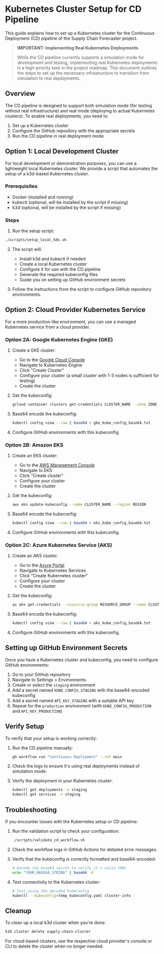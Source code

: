 # Kubernetes Cluster Setup for CD Pipeline

This guide explains how to set up a Kubernetes cluster for the Continuous Deployment (CD) pipeline of the Supply Chain Forecaster project.

> **IMPORTANT: Implementing Real Kubernetes Deployments**
> 
> While the CD pipeline currently supports a simulation mode for development and testing,
> implementing real Kubernetes deployments is a high-priority task in the project roadmap.
> This document outlines the steps to set up the necessary infrastructure to transition
> from simulation to real deployments.

## Overview

The CD pipeline is designed to support both simulation mode (for testing without real infrastructure) and real mode (deploying to actual Kubernetes clusters). To enable real deployments, you need to:

1. Set up a Kubernetes cluster
2. Configure the GitHub repository with the appropriate secrets
3. Run the CD pipeline in real deployment mode

## Option 1: Local Development Cluster

For local development or demonstration purposes, you can use a lightweight local Kubernetes cluster. We provide a script that automates the setup of a k3d-based Kubernetes cluster.

### Prerequisites

- Docker (installed and running)
- kubectl (optional, will be installed by the script if missing)
- k3d (optional, will be installed by the script if missing)

### Steps

1. Run the setup script:

```bash
./scripts/setup_local_k8s.sh
```

2. The script will:
   - Install k3d and kubectl if needed
   - Create a local Kubernetes cluster
   - Configure it for use with the CD pipeline
   - Generate the required kubeconfig files
   - Guide you on setting up GitHub environment secrets

3. Follow the instructions from the script to configure GitHub repository environments.

## Option 2: Cloud Provider Kubernetes Service

For a more production-like environment, you can use a managed Kubernetes service from a cloud provider.

### Option 2A: Google Kubernetes Engine (GKE)

1. Create a GKE cluster:
   - Go to the [Google Cloud Console](https://console.cloud.google.com/)
   - Navigate to Kubernetes Engine
   - Click "Create Cluster"
   - Configure your cluster (a small cluster with 1-3 nodes is sufficient for testing)
   - Create the cluster

2. Get the kubeconfig:
   ```bash
   gcloud container clusters get-credentials CLUSTER_NAME --zone ZONE --project PROJECT_ID
   ```

3. Base64 encode the kubeconfig:
   ```bash
   kubectl config view --raw | base64 > gke_kube_config_base64.txt
   ```

4. Configure GitHub environments with this kubeconfig.

### Option 2B: Amazon EKS

1. Create an EKS cluster:
   - Go to the [AWS Management Console](https://aws.amazon.com/console/)
   - Navigate to EKS
   - Click "Create cluster"
   - Configure your cluster
   - Create the cluster

2. Get the kubeconfig:
   ```bash
   aws eks update-kubeconfig --name CLUSTER_NAME --region REGION
   ```

3. Base64 encode the kubeconfig:
   ```bash
   kubectl config view --raw | base64 > eks_kube_config_base64.txt
   ```

4. Configure GitHub environments with this kubeconfig.

### Option 2C: Azure Kubernetes Service (AKS)

1. Create an AKS cluster:
   - Go to the [Azure Portal](https://portal.azure.com/)
   - Navigate to Kubernetes Services
   - Click "Create Kubernetes cluster"
   - Configure your cluster
   - Create the cluster

2. Get the kubeconfig:
   ```bash
   az aks get-credentials --resource-group RESOURCE_GROUP --name CLUSTER_NAME
   ```

3. Base64 encode the kubeconfig:
   ```bash
   kubectl config view --raw | base64 > aks_kube_config_base64.txt
   ```

4. Configure GitHub environments with this kubeconfig.

## Setting up GitHub Environment Secrets

Once you have a Kubernetes cluster and kubeconfig, you need to configure GitHub environments:

1. Go to your GitHub repository
2. Navigate to Settings > Environments
3. Create or select the `staging` environment
4. Add a secret named `KUBE_CONFIG_STAGING` with the base64-encoded kubeconfig
5. Add a secret named `API_KEY_STAGING` with a suitable API key
6. Repeat for the `production` environment (with `KUBE_CONFIG_PRODUCTION` and `API_KEY_PRODUCTION`)

## Verify Setup

To verify that your setup is working correctly:

1. Run the CD pipeline manually:
   ```bash
   gh workflow run "Continuous Deployment" --ref main
   ```

2. Check the logs to ensure it's using real deployments instead of simulation mode.

3. Verify the deployment in your Kubernetes cluster:
   ```bash
   kubectl get deployments -n staging
   kubectl get services -n staging
   ```

## Troubleshooting

If you encounter issues with the Kubernetes setup or CD pipeline:

1. Run the validation script to check your configuration:
   ```bash
   ./scripts/validate_cd_workflow.sh
   ```

2. Check the workflow logs in GitHub Actions for detailed error messages.

3. Verify that the kubeconfig is correctly formatted and base64-encoded:
   ```bash
   # Decode the base64 secret to verify it's valid YAML
   echo "YOUR_BASE64_STRING" | base64 -d
   ```

4. Test connectivity to the Kubernetes cluster:
   ```bash
   # Test using the decoded kubeconfig
   kubectl --kubeconfig=temp_kubeconfig.yaml cluster-info
   ```

## Cleanup

To clean up a local k3d cluster when you're done:

```bash
k3d cluster delete supply-chain-cluster
```

For cloud-based clusters, use the respective cloud provider's console or CLI to delete the cluster when no longer needed.